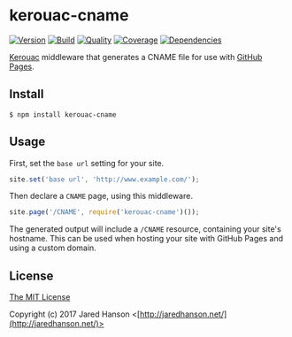 # kerouac-cname

[![Version](https://img.shields.io/npm/v/kerouac-cname.svg?label=version)](https://www.npmjs.com/package/kerouac-cname)
[![Build](https://img.shields.io/travis/jaredhanson/kerouac-cname.svg)](https://travis-ci.org/jaredhanson/kerouac-cname)
[![Quality](https://img.shields.io/codeclimate/github/jaredhanson/kerouac-cname.svg?label=quality)](https://codeclimate.com/github/jaredhanson/kerouac-cname)
[![Coverage](https://img.shields.io/coveralls/jaredhanson/kerouac-cname.svg)](https://coveralls.io/r/jaredhanson/kerouac-cname)
[![Dependencies](https://img.shields.io/david/jaredhanson/kerouac-cname.svg)](https://david-dm.org/jaredhanson/kerouac-cname)


[Kerouac](https://github.com/jaredhanson/kerouac) middleware that generates
a CNAME file for use with [GitHub Pages](https://pages.github.com/).

## Install

    $ npm install kerouac-cname
    
## Usage

First, set the `base url` setting for your site.

```js
site.set('base url', 'http://www.example.com/');
```

Then declare a `CNAME` page, using this middleware.

```js
site.page('/CNAME', require('kerouac-cname')());
```

The generated output will include a `/CNAME` resource, containing your site's
hostname.  This can be used when hosting your site with GitHub Pages and using
a custom domain.

## License

[The MIT License](http://opensource.org/licenses/MIT)

Copyright (c) 2017 Jared Hanson <[http://jaredhanson.net/](http://jaredhanson.net/)>

